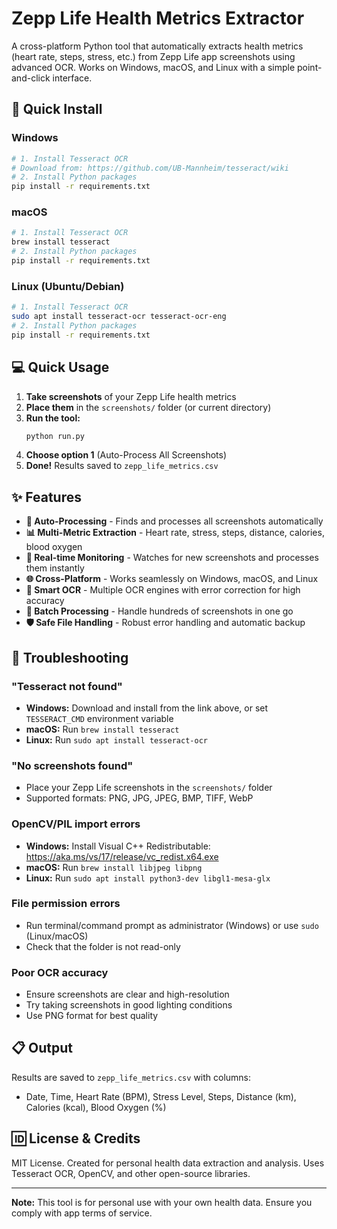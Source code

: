 # Zepp Life Health Metrics Extractor

A cross-platform Python tool that automatically extracts health metrics (heart rate, steps, stress, etc.) from Zepp Life app screenshots using advanced OCR. Works on Windows, macOS, and Linux with a simple point-and-click interface.

## 🚀 Quick Install

### Windows
```bash
# 1. Install Tesseract OCR
# Download from: https://github.com/UB-Mannheim/tesseract/wiki
# 2. Install Python packages
pip install -r requirements.txt
```

### macOS
```bash
# 1. Install Tesseract OCR
brew install tesseract
# 2. Install Python packages
pip install -r requirements.txt
```

### Linux (Ubuntu/Debian)
```bash
# 1. Install Tesseract OCR
sudo apt install tesseract-ocr tesseract-ocr-eng
# 2. Install Python packages
pip install -r requirements.txt
```

## 💻 Quick Usage

1. **Take screenshots** of your Zepp Life health metrics
2. **Place them** in the `screenshots/` folder (or current directory)
3. **Run the tool:**
   ```bash
   python run.py
   ```
4. **Choose option 1** (Auto-Process All Screenshots)
5. **Done!** Results saved to `zepp_life_metrics.csv`

## ✨ Features

- **🔄 Auto-Processing** - Finds and processes all screenshots automatically
- **📊 Multi-Metric Extraction** - Heart rate, stress, steps, distance, calories, blood oxygen
- **👀 Real-time Monitoring** - Watches for new screenshots and processes them instantly
- **🌐 Cross-Platform** - Works seamlessly on Windows, macOS, and Linux
- **🎯 Smart OCR** - Multiple OCR engines with error correction for high accuracy
- **📁 Batch Processing** - Handle hundreds of screenshots in one go
- **🛡️ Safe File Handling** - Robust error handling and automatic backup

## 🔧 Troubleshooting

### "Tesseract not found"
- **Windows:** Download and install from the link above, or set `TESSERACT_CMD` environment variable
- **macOS:** Run `brew install tesseract` 
- **Linux:** Run `sudo apt install tesseract-ocr`

### "No screenshots found"
- Place your Zepp Life screenshots in the `screenshots/` folder
- Supported formats: PNG, JPG, JPEG, BMP, TIFF, WebP

### OpenCV/PIL import errors
- **Windows:** Install Visual C++ Redistributable: https://aka.ms/vs/17/release/vc_redist.x64.exe
- **macOS:** Run `brew install libjpeg libpng`
- **Linux:** Run `sudo apt install python3-dev libgl1-mesa-glx`

### File permission errors
- Run terminal/command prompt as administrator (Windows) or use `sudo` (Linux/macOS)
- Check that the folder is not read-only

### Poor OCR accuracy
- Ensure screenshots are clear and high-resolution
- Try taking screenshots in good lighting conditions
- Use PNG format for best quality

## 📋 Output

Results are saved to `zepp_life_metrics.csv` with columns:
- Date, Time, Heart Rate (BPM), Stress Level, Steps, Distance (km), Calories (kcal), Blood Oxygen (%)

## 🆔 License & Credits

MIT License. Created for personal health data extraction and analysis. 
Uses Tesseract OCR, OpenCV, and other open-source libraries.

---

**Note:** This tool is for personal use with your own health data. Ensure you comply with app terms of service.
